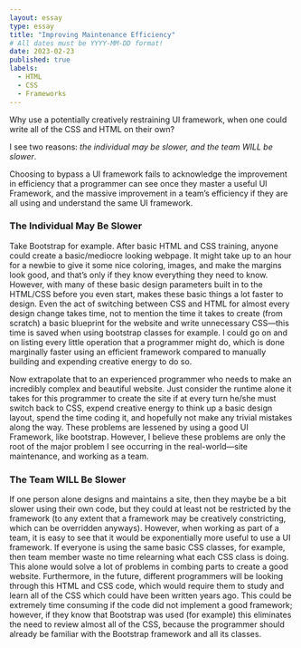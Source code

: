 ```yaml
---
layout: essay
type: essay
title: "Improving Maintenance Efficiency"
# All dates must be YYYY-MM-DD format!
date: 2023-02-23
published: true
labels:
  - HTML
  - CSS
  - Frameworks
---
```


Why use a potentially creatively restraining UI framework, when one could write all of the CSS and HTML on their own?

I see two reasons: *the individual may be slower, and the team WILL be slower*.

Choosing to bypass a UI framework fails to acknowledge the improvement in efficiency that a programmer can see once they master a useful UI Framework, and the massive improvement in a team’s efficiency if they are all using and understand the same UI framework.

### The Individual May Be Slower

Take Bootstrap for example. After basic HTML and CSS training, anyone could create a basic/mediocre looking webpage. It might take up to an hour for a newbie to give it some nice coloring, images, and make the margins look good, and that’s only if they know everything they need to know. However, with many of these basic design parameters built in to the HTML/CSS before you even start, makes these basic things a lot faster to design. Even the act of switching between CSS and HTML for almost every design change takes time, not to mention the time it takes to create (from scratch) a basic blueprint for the website and write unnecessary CSS—this time is saved when using bootstrap classes for example. I could go on and on listing every little operation that a programmer might do, which is done marginally faster using an efficient framework compared to manually building and expending creative energy to do so.

Now extrapolate that to an experienced programmer who needs to make an incredibly complex and beautiful website. Just consider the runtime alone it takes for this programmer to create the site if at every turn he/she must switch back to CSS, expend creative energy to think up a basic design layout, spend the time coding it, and hopefully not make any trivial mistakes along the way. These problems are lessened by using a good UI Framework, like bootstrap. However, I believe these problems are only the root of the major problem I see occurring in the real-world—site maintenance, and working as a team.

  
### The Team WILL Be Slower

If one person alone designs and maintains a site, then they maybe be a bit slower using their own code, but they could at least not be restricted by the framework (to any extent that a framework may be creatively constricting, which can be overridden anyways). However, when working as part of a team, it is easy to see that it would be exponentially more useful to use a UI framework. If everyone is using the same basic CSS classes, for example, then team member waste no time relearning what each CSS class is doing. This alone would solve a lot of problems in combing parts to create a good website. Furthermore, in the future, different programmers will be looking through this HTML and CSS code, which would require them to study and learn all of the CSS which could have been written years ago. This could be extremely time consuming if the code did not implement a good framework; however, if they know that Bootstrap was used (for example) this eliminates the need to review almost all of the CSS, because the programmer should already be familiar with the Bootstrap framework and all its classes.

